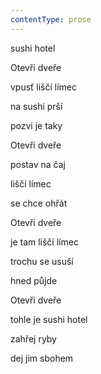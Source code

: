 ```yaml
---
contentType: prose
---
```


<section>

sushi hotel

Otevři dveře

vpusť liščí límec

na sushi prší

pozvi je taky

Otevři dveře

postav na čaj

liščí límec

se chce ohřát

Otevři dveře

je tam liščí límec

trochu se usuší

hned půjde

Otevři dveře

tohle je sushi hotel

zahřej ryby

dej jim sbohem

</section>
